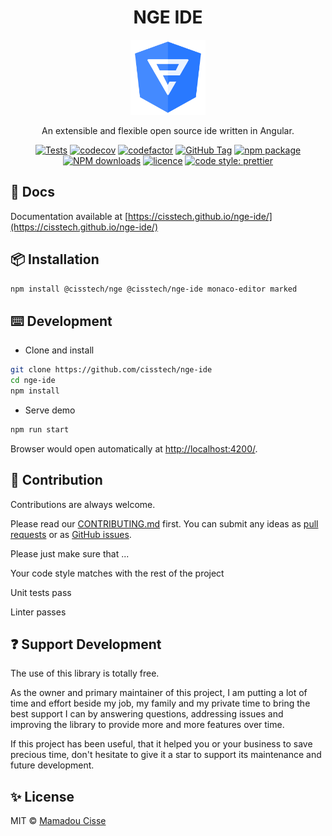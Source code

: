 <!-- markdownlint-disable MD033 -->

<h1 align="center"> NGE IDE</h1>

<div align="center">
  <img src="./projects/demo/src/assets/images/nge.svg" alt="Logo NGE" width="120px" />
</div>

<div align="center">

An extensible and flexible open source ide written in Angular.

[![Tests](https://github.com/cisstech/nge-ide/actions/workflows/tests.yml/badge.svg)](https://github.com/cisstech/nge-ide/actions/workflows/tests.yml)
[![codecov](https://codecov.io/gh/cisstech/nge-ide/branch/main/graph/badge.svg)](https://codecov.io/gh/cisstech/nge-ide)
[![codefactor](https://www.codefactor.io/repository/github/cisstech/nge-ide/badge/main)](https://www.codefactor.io/repository/github/cisstech/nge-ide/overview/main)
[![GitHub Tag](https://img.shields.io/github/tag/cisstech/nge-ide.svg)](https://github.com/cisstech/nge-ide/tags)
[![npm package](https://img.shields.io/npm/v/@cisstech/nge-ide.svg)](https://www.npmjs.org/package/@cisstech/nge-ide)
[![NPM downloads](http://img.shields.io/npm/dm/@cisstech/nge-ide.svg)](https://npmjs.org/package/@cisstech/nge-ide)
[![licence](https://img.shields.io/github/license/cisstech/nge-ide)](https://github.com/cisstech/nge-ide/blob/main/LICENSE)
[![code style: prettier](https://img.shields.io/badge/code_style-prettier-ff69b4.svg)](https://github.com/prettier/prettier)

</div>

## 📄 Docs

Documentation available at [https://cisstech.github.io/nge-ide/](https://cisstech.github.io/nge-ide/)

## 📦 Installation

```bash
npm install @cisstech/nge @cisstech/nge-ide monaco-editor marked
```

## ⌨️ Development

* Clone and install

```bash
git clone https://github.com/cisstech/nge-ide
cd nge-ide
npm install
```

* Serve demo

```bash
npm run start
```

Browser would open automatically at <http://localhost:4200/>.

## 🤝 Contribution

Contributions are always welcome. <br/>

Please read our [CONTRIBUTING.md](https://github.com/cisstech/nge-ide/blob/main/CONTRIBUTING.md) first. You can submit any ideas as [pull requests](https://github.com/cisstech/nge-ide/pulls) or as [GitHub issues](https://github.com/cisstech/nge-ide/issues).

Please just make sure that ...

Your code style matches with the rest of the project

Unit tests pass

Linter passes

## ❓ Support Development

The use of this library is totally free.

As the owner and primary maintainer of this project, I am putting a lot of time and effort beside my job, my family and my private time to bring the best support I can by answering questions, addressing issues and improving the library to provide more and more features over time.

If this project has been useful, that it helped you or your business to save precious time, don't hesitate to give it a star to support its maintenance and future development.

## ✨ License

MIT © [Mamadou Cisse](https://github.com/cisstech)
